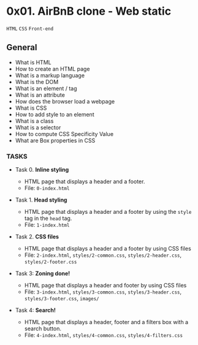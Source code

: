 # 0x01. AirBnB clone - Web static
`HTML` `CSS` `Front-end`

## General
* What is HTML
* How to create an HTML page
* What is a markup language
* What is the DOM
* What is an element / tag
* What is an attribute
* How does the browser load a webpage
* What is CSS
* How to add style to an element
* What is a class
* What is a selector
* How to compute CSS Specificity Value
* What are Box properties in CSS

### TASKS
+ Task 0. **Inline styling**
  * HTML page that displays a header and a footer.
  * File: `0-index.html`

+ Task 1. **Head styling**
  * HTML page that displays a header and a footer by using the `style` tag in the `head` tag.
  * File: `1-index.html`

+ Task 2. **CSS files**
  * HTML page that displays a header and a footer by using CSS files
  * File: `2-index.html`, `styles/2-common.css`, `styles/2-header.css`, `styles/2-footer.css`

+ Task 3: **Zoning done!**
  * HTML page that displays a header and footer by using CSS files
  * File: `3-index.html`, `styles/3-common.css`, `styles/3-header.css`, `styles/3-footer.css`, `images/`

+ Task 4: **Search!**
  * HTML page that displays a header, footer and a filters box with a search button.
  * File: `4-index.html`, `styles/4-common.css`, `styles/4-filters.css`

